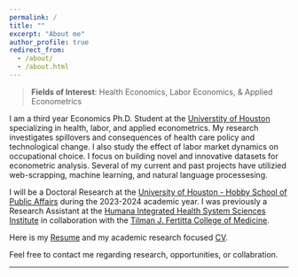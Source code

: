 ```yaml
---
permalink: /
title: ""
excerpt: "About me"
author_profile: true
redirect_from: 
  - /about/
  - /about.html
---
```


> **Fields of Interest**: Health Economics, Labor Economics, & Applied Econometrics


I am a third year Economics Ph.D. Student at the [Universtity of Houston](https://www.uh.edu/class/economics/) specializing in health, labor, and applied econometrics. My research investigates spillovers and consequences of health care policy and technological change. I also study the effect of labor market dynamics on occupational choice. I focus on building novel and innovative datasets for econometric analysis. Several of my current and past projects have utilizied web-scrapping, machine learning, and natural language processesing.

I will be a Doctoral Research at the [University of Houston - Hobby School of Public Affairs](https://uh.edu/hobby/) during the 2023-2024 academic year. I was previously a Research Assistant at the [Humana Integrated Health System Sciences Institute](https://uh.edu/medicine/research/humana-institute/) in collaboration with the [Tilman J. Fertitta College of Medicine](https://uh.edu/medicine).

Here is my <a href="/files/Holbrook.Jordan.Resume.11.2022.PE.pdf">Resume</a> and my academic research focused [CV](https://jordanholbrook.github.io/cv/). 

Feel free to contact me regarding research, opportunities, or collabration. 

---




